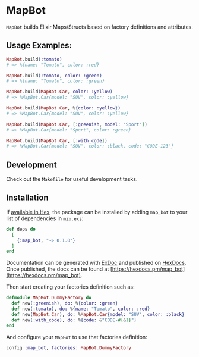 # MapBot

`MapBot` builds Elixir Maps/Structs based on factory definitions and attributes.

## Usage Examples:

```elixir
MapBot.build(:tomato)
# => %{name: "Tomato", color: :red}

MapBot.build(:tomato, color: :green)
# => %{name: "Tomato", color: :green}

MapBot.build(MapBot.Car, color: :yellow)
# => %MapBot.Car{model: "SUV", color: :yellow}

MapBot.build(MapBot.Car, %{color: :yellow})
# => %MapBot.Car{model: "SUV", color: :yellow}

MapBot.build(MapBot.Car, [:greenish, model: "Sport"])
# => %MapBot.Car{model: "Sport", color: :green}

MapBot.build(MapBot.Car, [:with_code])
# => %MapBot.Car{model: "SUV", color: :black, code: "CODE-123"}
```

## Development

Check out the `Makefile` for useful development tasks.

## Installation

If [available in Hex](https://hex.pm/docs/publish), the package can be installed
by adding `map_bot` to your list of dependencies in `mix.exs`:

```elixir
def deps do
  [
    {:map_bot, "~> 0.1.0"}
  ]
end
```

Documentation can be generated with [ExDoc](https://github.com/elixir-lang/ex_doc)
and published on [HexDocs](https://hexdocs.pm). Once published, the docs can
be found at [https://hexdocs.pm/map_bot](https://hexdocs.pm/map_bot).

Then start creating your factories definition such as:

```elixir
defmodule MapBot.DummyFactory do
  def new(:greenish), do: %{color: :green}
  def new(:tomato), do: %{name: "Tomato", color: :red}
  def new(MapBot.Car), do: %MapBot.Car{model: "SUV", color: :black}
  def new(:with_code), do: %{code: &"CODE-#{&1}"}
end
```

And configure your `MapBot` to use that factories definition:

```elixir
config :map_bot, factories: MapBot.DummyFactory
```
